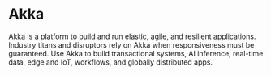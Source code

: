 # Akka

Akka is a platform to build and run elastic, agile, and resilient applications. Industry titans and disruptors rely on Akka when responsiveness must be guaranteed. Use Akka to build transactional systems, AI inference, real-time data, edge and IoT, workflows, and globally distributed apps.

